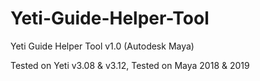 # Yeti-Guide-Helper-Tool
Yeti Guide Helper Tool v1.0 (Autodesk Maya)

Tested on Yeti v3.08 & v3.12,
Tested on Maya 2018 & 2019
